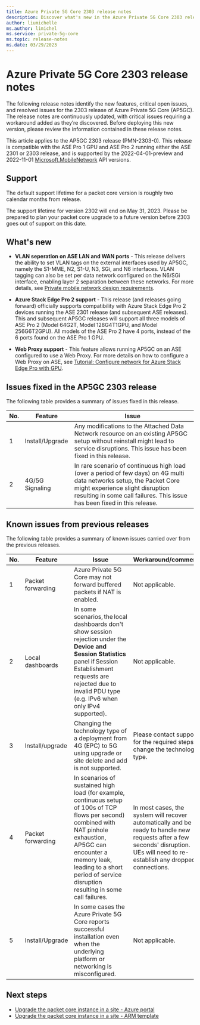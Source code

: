 ```yaml
---
title: Azure Private 5G Core 2303 release notes
description: Discover what's new in the Azure Private 5G Core 2303 release
author: liumichelle
ms.author: limichel
ms.service: private-5g-core
ms.topic: release-notes
ms.date: 03/29/2023
---
```


# Azure Private 5G Core 2303 release notes

The following release notes identify the new features, critical open issues, and resolved issues for the 2303 release of Azure Private 5G Core (AP5GC). The release notes are continuously updated, with critical issues requiring a workaround added as they’re discovered. Before deploying this new version, please review the information contained in these release notes.

This article applies to the AP5GC 2303 release (PMN-2303-0). This release is compatible with the ASE Pro 1 GPU and ASE Pro 2 running either the ASE 2301 or 2303 release, and is supported by the 2022-04-01-preview and 2022-11-01 [Microsoft.MobileNetwork](/rest/api/mobilenetwork) API versions.

## Support

The default support lifetime for a packet core version is roughly two calendar months from release.

The support lifetime for version 2302 will end on May 31, 2023. Please be prepared to plan your packet core upgrade to a future version before 2303 goes out of support on this date.

## What's new

- **VLAN seperation on ASE LAN and WAN ports** - This release delivers the ability to set VLAN tags on the external interfaces used by AP5GC, namely the S1-MME, N2, S1-U, N3, SGi, and N6 interfaces. VLAN tagging can also be set per data network configured on the N6/SGi interface, enabling layer 2 separation between these networks.  For more details, see [Private mobile network design requirements](private-mobile-network-design-requirements.md).

- **Azure Stack Edge Pro 2 support** - This release (and releases going forward) officially supports compatibility with Azure Stack Edge Pro 2 devices running the ASE 2301 release (and subsequent ASE releases). This and subsequent AP5GC releases will support all three models of ASE Pro 2 (Model 64G2T, Model 128G4T1GPU, and Model 256G6T2GPU). All models of the ASE Pro 2 have 4 ports, instead of the 6 ports found on the ASE Pro 1 GPU.

- **Web Proxy support** - This feature allows running AP5GC on an ASE configured to use a Web Proxy. For more details on how to configure a Web Proxy on ASE, see [Tutorial: Configure network for Azure Stack Edge Pro with GPU](../databox-online/azure-stack-edge-gpu-deploy-configure-network-compute-web-proxy.md).

## Issues fixed in the AP5GC 2303 release

The following table provides a summary of issues fixed in this release.

  |No.  |Feature  | Issue |
  |-----|-----|-----|
  | 1 | Install/Upgrade | Any modifications to the Attached Data Network resource on an existing AP5GC setup without reinstall might lead to service disruptions. This issue has been fixed in this release.   |
  | 2 | 4G/5G Signaling | In rare scenario of continuous high load (over a period of few days) on 4G multi data networks setup, the Packet Core might experience slight disruption resulting in some call failures. This issue has been fixed in this release.   |

## Known issues from previous releases

The following table provides a summary of known issues carried over from the previous releases.

  |No.  |Feature  | Issue | Workaround/comments |
  |-----|-----|-----|-----|
  | 1 | Packet forwarding  | Azure Private 5G Core may not forward buffered packets if NAT is enabled. | Not applicable. |
  | 2 | Local dashboards  | In some scenarios, the local dashboards don't show session rejection under the **Device and Session Statistics** panel if Session Establishment requests are rejected due to invalid PDU type (e.g. IPv6 when only IPv4 supported). | Not applicable. |
  | 3 | Install/upgrade | Changing the technology type of a deployment from 4G (EPC) to 5G using upgrade or site delete and add is not supported. | Please contact support for the required steps to change the technology type. |
  | 4 | Packet forwarding | In scenarios of sustained high load (for example, continuous setup of 100s of TCP flows per second) combined with NAT pinhole exhaustion, AP5GC can encounter a memory leak, leading to a short period of service disruption resulting in some call failures. | In most cases, the system will recover automatically and be ready to handle new requests after a few seconds' disruption. UEs will need to re-establish any dropped connections. |
  | 5 | Install/Upgrade | In some cases the Azure Private 5G Core reports successful installation even when the underlying platform or networking is misconfigured. | Not applicable. |

## Next steps

- [Upgrade the packet core instance in a site - Azure portal](upgrade-packet-core-azure-portal.md)
- [Upgrade the packet core instance in a site - ARM template](upgrade-packet-core-arm-template.md)
